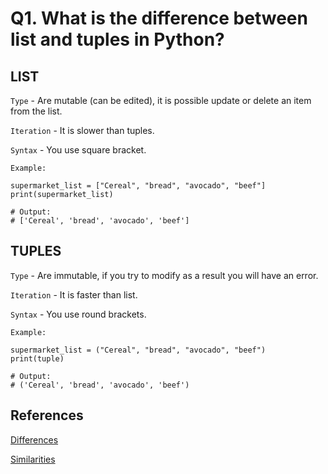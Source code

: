 # Q1. What is the difference between list and tuples in Python?

## LIST

`Type` - Are mutable (can be edited), it is possible update or delete an item from the list.

`Iteration` - It is slower than tuples.

`Syntax` - You use square bracket.

`Example:`

```python3
supermarket_list = ["Cereal", "bread", "avocado", "beef"]
print(supermarket_list)

# Output:
# ['Cereal', 'bread', 'avocado', 'beef']
```

## TUPLES

`Type` - Are immutable, if you try to modify as a result you will have an error.

`Iteration` - It is faster than list.

`Syntax` - You use round brackets.

`Example:`
  
```python3
supermarket_list = ("Cereal", "bread", "avocado", "beef")
print(tuple)

# Output:
# ('Cereal', 'bread', 'avocado', 'beef')
```

## References

[Differences](https://www.tutorialspoint.com/difference-between-list-and-tuples-in-python)

[Similarities](https://www.tutorialspoint.com/What-are-the-differences-and-similarities-between-tuples-and-lists-in-Python)
